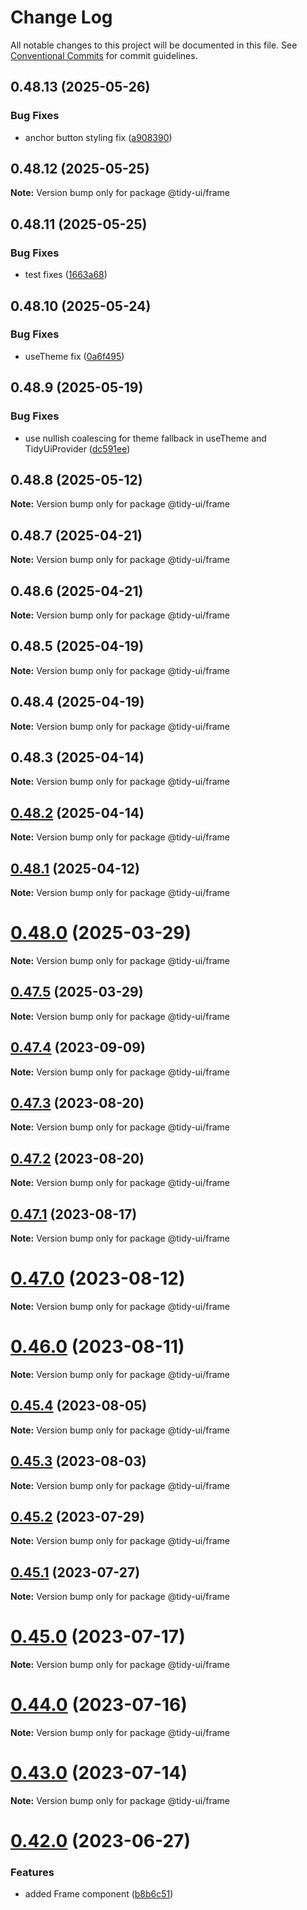 # Change Log

All notable changes to this project will be documented in this file.
See [Conventional Commits](https://conventionalcommits.org) for commit guidelines.

## 0.48.13 (2025-05-26)


### Bug Fixes

* anchor button styling fix ([a908390](https://github.com/badatt/tidy-ui/commit/a9083902a6ec50a7f703aadd3f21409ddd436549))





## 0.48.12 (2025-05-25)

**Note:** Version bump only for package @tidy-ui/frame





## 0.48.11 (2025-05-25)


### Bug Fixes

* test fixes ([1663a68](https://github.com/badatt/tidy-ui/commit/1663a68bc133d90ba49a6464156dc0e96f273399))





## 0.48.10 (2025-05-24)


### Bug Fixes

* useTheme fix ([0a6f495](https://github.com/badatt/tidy-ui/commit/0a6f4957ad4d00bfca8e12aab8d17fae131306f3))





## 0.48.9 (2025-05-19)


### Bug Fixes

* use nullish coalescing for theme fallback in useTheme and TidyUiProvider ([dc591ee](https://github.com/badatt/tidy-ui/commit/dc591ee7c675c01faa78045ecfba9d64b41dd72f))





## 0.48.8 (2025-05-12)

**Note:** Version bump only for package @tidy-ui/frame





## 0.48.7 (2025-04-21)

**Note:** Version bump only for package @tidy-ui/frame





## 0.48.6 (2025-04-21)

**Note:** Version bump only for package @tidy-ui/frame





## 0.48.5 (2025-04-19)

**Note:** Version bump only for package @tidy-ui/frame





## 0.48.4 (2025-04-19)

**Note:** Version bump only for package @tidy-ui/frame





## 0.48.3 (2025-04-14)

**Note:** Version bump only for package @tidy-ui/frame





## [0.48.2](https://github.com/badatt/tidy-ui/compare/v0.48.1...v0.48.2) (2025-04-14)

**Note:** Version bump only for package @tidy-ui/frame





## [0.48.1](https://github.com/badatt/tidy-ui/compare/v0.48.0...v0.48.1) (2025-04-12)

**Note:** Version bump only for package @tidy-ui/frame





# [0.48.0](https://github.com/badatt/tidy-ui/compare/v0.47.5...v0.48.0) (2025-03-29)

**Note:** Version bump only for package @tidy-ui/frame





## [0.47.5](https://github.com/badatt/tidy-ui/compare/v0.47.4...v0.47.5) (2025-03-29)

**Note:** Version bump only for package @tidy-ui/frame





## [0.47.4](https://github.com/badatt/tidy-ui/compare/v0.47.3...v0.47.4) (2023-09-09)

**Note:** Version bump only for package @tidy-ui/frame





## [0.47.3](https://github.com/badatt/tidy-ui/compare/v0.47.2...v0.47.3) (2023-08-20)

**Note:** Version bump only for package @tidy-ui/frame





## [0.47.2](https://github.com/badatt/tidy-ui/compare/v0.47.1...v0.47.2) (2023-08-20)

**Note:** Version bump only for package @tidy-ui/frame





## [0.47.1](https://github.com/badatt/tidy-ui/compare/v0.47.0...v0.47.1) (2023-08-17)

**Note:** Version bump only for package @tidy-ui/frame





# [0.47.0](https://github.com/badatt/tidy-ui/compare/v0.46.0...v0.47.0) (2023-08-12)

**Note:** Version bump only for package @tidy-ui/frame





# [0.46.0](https://github.com/badatt/tidy-ui/compare/v0.45.4...v0.46.0) (2023-08-11)

**Note:** Version bump only for package @tidy-ui/frame





## [0.45.4](https://github.com/badatt/tidy-ui/compare/v0.45.3...v0.45.4) (2023-08-05)

**Note:** Version bump only for package @tidy-ui/frame





## [0.45.3](https://github.com/badatt/tidy-ui/compare/v0.45.2...v0.45.3) (2023-08-03)

**Note:** Version bump only for package @tidy-ui/frame





## [0.45.2](https://github.com/badatt/tidy-ui/compare/v0.45.1...v0.45.2) (2023-07-29)

**Note:** Version bump only for package @tidy-ui/frame





## [0.45.1](https://github.com/badatt/tidy-ui/compare/v0.45.0...v0.45.1) (2023-07-27)

**Note:** Version bump only for package @tidy-ui/frame





# [0.45.0](https://github.com/badatt/tidy-ui/compare/v0.44.0...v0.45.0) (2023-07-17)

**Note:** Version bump only for package @tidy-ui/frame





# [0.44.0](https://github.com/badatt/tidy-ui/compare/v0.43.0...v0.44.0) (2023-07-16)

**Note:** Version bump only for package @tidy-ui/frame





# [0.43.0](https://github.com/badatt/tidy-ui/compare/v0.42.0...v0.43.0) (2023-07-14)

**Note:** Version bump only for package @tidy-ui/frame





# [0.42.0](https://github.com/badatt/tidy-ui/compare/v0.41.0...v0.42.0) (2023-06-27)


### Features

* added Frame component ([b8b6c51](https://github.com/badatt/tidy-ui/commit/b8b6c512b9a035a9698b907c78ba8c0f301d49b1))
